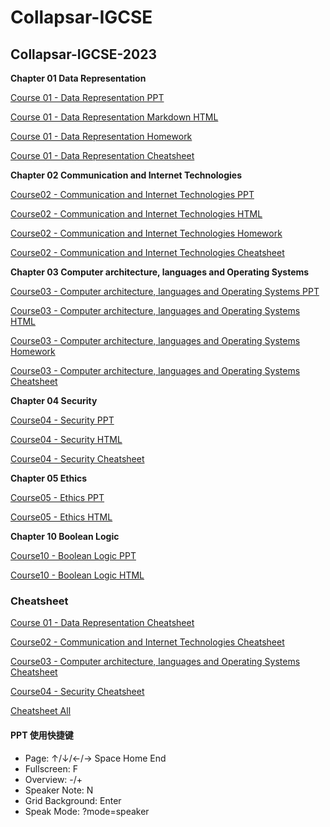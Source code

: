 # Collapsar-IGCSE

## Collapsar-IGCSE-2023

**Chapter 01 Data Representation**

[Course 01 - Data Representation PPT](https://ppt.uxres.com/igcse/IGCSE-Chapter-01-Data-Representation/IGCSE-Chapter-01-Data-Representation.html)

[Course 01 - Data Representation Markdown HTML](https://ppt.uxres.com/igcse/Chapter1-Data-Representation.html)

[Course 01 - Data Representation Homework](https://ppt.uxres.com/igcse/Chapter-01-Data-representation-Homework.pdf)

[Course 01 - Data Representation Cheatsheet](https://ppt.uxres.com/igcse/cheatsheet/IGCSE-P1-cheatsheet-Chapter01-Data.drawio.pdf)

**Chapter 02 Communication and Internet Technologies**

[Course02 - Communication and Internet Technologies PPT](https://ppt.uxres.com/igcse/IGCSE-Chapter-02-Communication-and-Internet-Technologies/IGCSE-Chapter-02-Communication-and-Internet-Technologies.html)

[Course02 - Communication and Internet Technologies HTML](https://ppt.uxres.com/igcse/Chapter2-Communication-and-Internet-Technologies.html)

[Course02 - Communication and Internet Technologies Homework](https://ppt.uxres.com/igcse/Chapter-02-Communication-and-Internet-Technologies-Homework.pdf)

[Course02 - Communication and Internet Technologies Cheatsheet](https://ppt.uxres.com/igcse/cheatsheet/IGCSE-P1-cheatsheet-Chapter02-Network.drawio.pdf)

**Chapter 03 Computer architecture, languages and Operating Systems**

[Course03 - Computer architecture, languages and Operating Systems PPT](https://ppt.uxres.com/igcse/IGCSE-Chapter-03-Computer-architecture-languages-and-Operating-Systems/IGCSE-Chapter-03-Computer-architecture-languages-and-Operating-Systems.html)

[Course03 - Computer architecture, languages and Operating Systems HTML](https://ppt.uxres.com/igcse/Chapter3-Computer-architecture-languages-and-Operating-Systems.html)

[Course03 - Computer architecture, languages and Operating Systems Homework](https://ppt.uxres.com/igcse/Chapter-03-Computer-architecture-languages-and-Operating-Systems.pdf)

[Course03 - Computer architecture, languages and Operating Systems Cheatsheet](https://ppt.uxres.com/igcse/cheatsheet/IGCSE-P1-cheatsheet-Chapter03-Hardware.drawio.pdf)

**Chapter 04 Security**

[Course04 - Security PPT](https://ppt.uxres.com/igcse/IGCSE-Chapter-04-Security/IGCSE-Chapter-04-Security.html)

[Course04 - Security HTML](https://ppt.uxres.com/igcse/Chapter4-Security.html)

[Course04 - Security Cheatsheet](https://ppt.uxres.com/igcse/cheatsheet/IGCSE-P1-cheatsheet-Chapter04-Security.drawio.pdf)

**Chapter 05 Ethics**

[Course05 - Ethics PPT](https://ppt.uxres.com/igcse/IGCSE-Chapter-05-Ethics/IGCSE-Chapter-05-Ethics.html)

[Course05 - Ethics HTML](https://ppt.uxres.com/igcse/Chapter5-Ethics.html)

**Chapter 10 Boolean Logic**

[Course10 - Boolean Logic PPT](https://ppt.uxres.com/igcse/IGCSE-Chapter-10-Boolean-Logic/IGCSE-Chapter-10-Boolean-Logic.html)

[Course10 - Boolean Logic HTML](https://ppt.uxres.com/igcse/IGCSE-Chapter-10-Boolean-Logic.html)

### Cheatsheet

[Course 01 - Data Representation Cheatsheet](https://ppt.uxres.com/igcse/cheatsheet/IGCSE-P1-cheatsheet-Chapter01-Data.drawio.pdf)

[Course02 - Communication and Internet Technologies Cheatsheet](https://ppt.uxres.com/igcse/cheatsheet/IGCSE-P1-cheatsheet-Chapter02-Network.drawio.pdf)

[Course03 - Computer architecture, languages and Operating Systems Cheatsheet](https://ppt.uxres.com/igcse/cheatsheet/IGCSE-P1-cheatsheet-Chapter03-Hardware.drawio.pdf)

[Course04 - Security Cheatsheet](https://ppt.uxres.com/igcse/cheatsheet/IGCSE-P1-cheatsheet-Chapter04-Security.drawio.pdf)

[Cheatsheet All](https://ppt.uxres.com/igcse/cheatsheet/IGCSE-P1-cheatsheet.drawio.pdf)

#### PPT 使用快捷键

* Page: ↑/↓/←/→ Space Home End
* Fullscreen: F
* Overview: -/+
* Speaker Note: N
* Grid Background: Enter
* Speak Mode: ?mode=speaker
